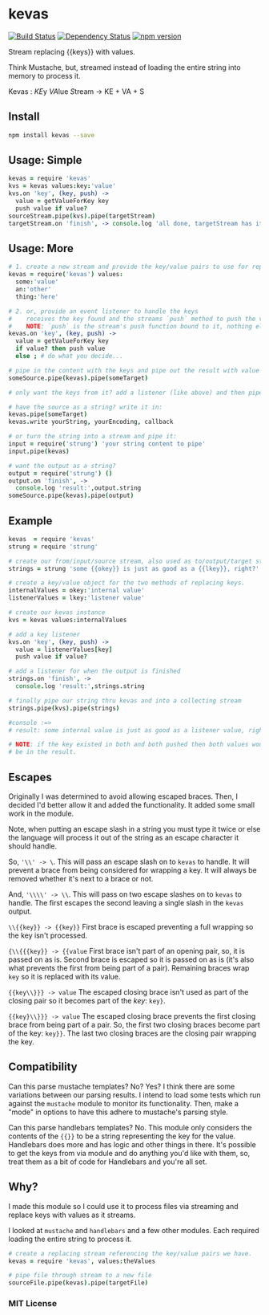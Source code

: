 # kevas
[![Build Status](https://travis-ci.org/elidoran/node-kevas.svg?branch=master)](https://travis-ci.org/elidoran/node-kevas)
[![Dependency Status](https://gemnasium.com/elidoran/node-kevas.png)](https://gemnasium.com/elidoran/node-kevas)
[![npm version](https://badge.fury.io/js/kevas.svg)](http://badge.fury.io/js/kevas)


Stream replacing {{keys}} with values.

Think Mustache, but, streamed instead of loading the entire string into memory to process it.

Kevas : *KE*y *VA*lue *S*tream -> KE + VA + S

## Install

```sh
npm install kevas --save
```

## Usage: Simple

```coffeescript
kevas = require 'kevas'
kvs = kevas values:key:'value'
kvs.on 'key', (key, push) ->
  value = getValueForKey key
  push value if value?
sourceStream.pipe(kvs).pipe(targetStream)
targetStream.on 'finish', -> console.log 'all done, targetStream has it all...'
```

## Usage: More

```coffeescript
# 1. create a new stream and provide the key/value pairs to use for replacing
kevas = require('kevas') values:
  some:'value'
  an:'other'
  thing:'here'

# 2. or, provide an event listener to handle the keys
#    receives the key found and the streams `push` method to push the value
#    NOTE: `push` is the stream's push function bound to it, nothing else
kevas.on 'key', (key, push) ->
  value = getValueForKey key
  if value? then push value
  else ; # do what you decide...

# pipe in the content with the keys and pipe out the result with value replacements.
someSource.pipe(kevas).pipe(someTarget)

# only want the keys from it? add a listener (like above) and then pipe the source in.

# have the source as a string? write it in:
kevas.pipe(someTarget)
kevas.write yourString, yourEncoding, callback

# or turn the string into a stream and pipe it:
input = require('strung') 'your string content to pipe'
input.pipe(kevas)

# want the output as a string?
output = require('strung') ()
output.on 'finish', ->
  console.log 'result:',output.string
someSource.pipe(kevas).pipe(output)
```

## Example

```coffeescript
kevas  = require 'kevas'
strung = require 'strung'

# create our from/input/source stream, also used as to/output/target stream
strings = strung 'some {{okey}} is just as good as a {{lkey}}, right?'

# create a key/value object for the two methods of replacing keys.
internalValues = okey:'internal value'
listenerValues = lkey:'listener value'

# create our kevas instance
kvs = kevas values:internalValues

# add a key listener
kvs.on 'key', (key, push) ->
  value = listenerValues[key]
  push value if value?

# add a listener for when the output is finished
strings.on 'finish', ->
  console.log 'result:',strings.string  

# finally pipe our string thru kevas and into a collecting stream
strings.pipe(kvs).pipe(strings)

#console :=>
# result: some internal value is just as good as a listener value, right?

# NOTE: if the key existed in both and both pushed then both values would
# be in the result.
```
## Escapes

Originally I was determined to avoid allowing escaped braces. Then, I decided I'd better allow it and added the functionality. It added some small work in the module.

Note, when putting an escape slash in a string you must type it twice or else the language will process it out of the string as an escape character it should handle.

So, `'\\' -> \`. This will pass an escape slash on to `kevas` to handle. It will prevent a brace from being considered for wrapping a key. It will always be removed whether it's next to a brace or not.

And, `'\\\\' -> \\`. This will pass on two escape slashes on to `kevas` to handle. The first escapes the second leaving a single slash in the `kevas` output.

`\\{{key}} -> {{key}}` First brace is escaped preventing a full wrapping so the key isn't processed.

`{\\{{{key}} -> {{value` First brace isn't part of an opening pair, so, it is passed on as is. Second brace is escaped so it is passed on as is (it's also what prevents the first from being part of a pair). Remaining braces wrap `key` so it is replaced with its value.

`{{key\\}}} -> value` The escaped closing brace isn't used as part of the closing pair so it becomes part of the *key*: `key}`.

`{{key}\\}}} -> value` The escaped closing brace prevents the first closing brace from being part of a pair. So, the first two closing braces become part of the key: `key}}`. The last two closing braces are the closing pair wrapping the key.


## Compatibility

Can this parse mustache templates? No? Yes? I think there are some variations between our parsing results. I intend to load some tests which run against the `mustache` module to monitor its functionality. Then, make a "mode" in options to have this adhere to mustache's parsing style.

Can this parse handlebars templates? No. This module only considers the contents of the `{{}}` to be a string representing the key for the value. Handlebars does more and has logic and other things in there. It's possible to get the keys from via module and do anything you'd like with them, so, treat them as a bit of code for Handlebars and you're all set.

## Why?

I made this module so I could use it to process files via streaming and replace keys with values as it streams.

I looked at `mustache` and `handlebars` and a few other modules. Each required loading the entire string to process it.

```coffeescript
# create a replacing stream referencing the key/value pairs we have.
kevas = require 'kevas', values:theValues

# pipe file through stream to a new file
sourceFile.pipe(kevas).pipe(targetFile)
```

### MIT License
